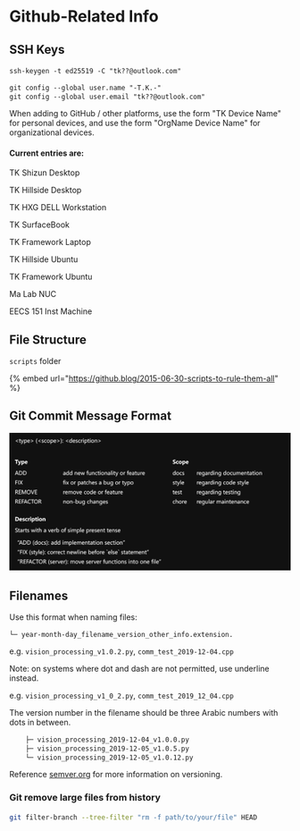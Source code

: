 # Github-Related Info

## SSH Keys

```
ssh-keygen -t ed25519 -C "tk??@outlook.com"
```

```
git config --global user.name "-T.K.-"
git config --global user.email "tk??@outlook.com"
```



When adding to GitHub / other platforms, use the form "TK Device Name" for personal devices, and use the form "OrgName Device Name" for organizational devices.

#### Current entries are:

TK Shizun Desktop

TK Hillside Desktop

TK HXG DELL Workstation

TK SurfaceBook

TK Framework Laptop

TK Hillside Ubuntu

TK Framework Ubuntu

Ma Lab NUC

EECS 151 Inst Machine



## File Structure

`scripts` folder

{% embed url="https://github.blog/2015-06-30-scripts-to-rule-them-all" %}



## Git Commit Message Format

![](<../.gitbook/assets/image (105).png>)



## Filenames

Use this format when naming files:

```
└─ year-month-day_filename_version_other_info.extension. 
```

e.g. `vision_processing_v1.0.2.py`, `comm_test_2019-12-04.cpp`

Note: on systems where dot and dash are not permitted, use underline instead.

e.g. `vision_processing_v1_0_2.py`, `comm_test_2019_12_04.cpp`



The version number in the filename should be three Arabic numbers with dots in between.

```
    ├─ vision_processing_2019-12-04_v1.0.0.py
    ├─ vision_processing_2019-12-05_v1.0.5.py
    └─ vision_processing_2019-12-05_v1.0.12.py
```

Reference [semver.org](https://semver.org) for more information on versioning.





### Git remove large files from history



```bash
git filter-branch --tree-filter "rm -f path/to/your/file" HEAD
```
